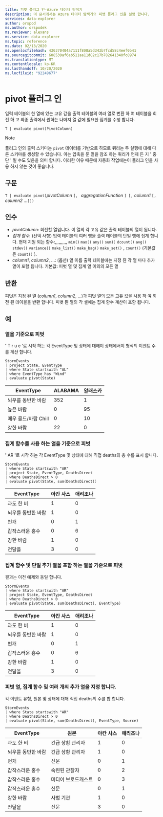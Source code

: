 ```yaml
---
title: 피벗 플러그 인-Azure 데이터 탐색기
description: 이 문서에서는 Azure 데이터 탐색기의 피벗 플러그 인을 설명 합니다.
services: data-explorer
author: orspod
ms.author: orspodek
ms.reviewer: alexans
ms.service: data-explorer
ms.topic: reference
ms.date: 02/13/2020
ms.openlocfilehash: 430370404a7111f808a5d343b7fcd58c4eef0b41
ms.sourcegitcommit: 608539af6ab511aa11d82c17b782641340fc8974
ms.translationtype: MT
ms.contentlocale: ko-KR
ms.lasthandoff: 10/20/2020
ms.locfileid: "92249677"
---
```

# <a name="pivot-plugin"></a>pivot 플러그 인

입력 테이블의 한 열에 있는 고유 값을 출력 테이블의 여러 열로 변환 하 여 테이블을 회전 하 고 최종 출력에서 원하는 나머지 열 값에 필요한 집계를 수행 합니다.

```kusto
T | evaluate pivot(PivotColumn)
```

> [!NOTE]
> 플러그 인의 출력 스키마는 `pivot` 데이터를 기반으로 하므로 쿼리는 두 실행에 대해 다른 스키마를 생성할 수 있습니다. 이는 압축을 푼 열을 참조 하는 쿼리가 언제 든 지 ' 중단 ' 될 수도 있음을 의미 합니다. 이러한 이유 때문에 자동화 작업에는이 플러그 인을 사용 하지 않는 것이 좋습니다.

## <a name="syntax"></a>구문

`T | evaluate pivot(`*pivotColumn* `[, ` *aggregationFunction* `] [,` *column1* `[,` *column2* ...`]])`

## <a name="arguments"></a>인수

* *pivotColumn*: 회전할 열입니다. 이 열의 각 고유 값은 출력 테이블의 열이 됩니다.
* *집계 함수*: (선택 사항) 입력 테이블의 여러 행을 출력 테이블의 단일 행에 집계 합니다. 현재 지원 되는 함수:,,,,,,,,,, `min()` `max()` `any()` `sum()` `dcount()` `avg()` `stdev()` `variance()` `make_list()` `make_bag()` `make_set()` , `count()` (기본값은 `count()` ).
* *column1*, *column2*, ...: (옵션) 열 이름 출력 테이블에는 지정 된 각 열 마다 추가 열이 포함 됩니다. 기본값: 피벗 열 및 집계 열 이외의 모든 열

## <a name="returns"></a>반환

피벗은 지정 된 열 (*column1*, *column2*, ...)과 피벗 열의 모든 고유 값을 사용 하 여 회전 된 테이블을 반환 합니다. 피벗 된 열의 각 셀에는 집계 함수 계산이 포함 됩니다.

## <a name="examples"></a>예

### <a name="pivot-by-a-column"></a>열을 기준으로 피벗

' T r u e '로 시작 하는 각 EventType 및 상태에 대해이 상태에서이 형식의 이벤트 수를 계산 합니다.

<!-- csl: https://help.kusto.windows.net:443/Samples -->
```kusto
StormEvents
| project State, EventType 
| where State startswith "AL" 
| where EventType has "Wind" 
| evaluate pivot(State)
```

|EventType|ALABAMA|알래스카|
|---|---|---|
|뇌우를 동반한 바람|352|1|
|높은 바람|0|95|
|매우 콜드/바람 Chill|0|10|
|강한 바람|22|0|


### <a name="pivot-by-a-column-with-aggregation-function"></a>집계 함수를 사용 하는 열을 기준으로 피벗

' AR '로 시작 하는 각 EventType 및 상태에 대해 직접 deaths의 총 수를 표시 합니다.

<!-- csl: https://help.kusto.windows.net:443/Samples -->
```kusto
StormEvents 
| where State startswith "AR" 
| project State, EventType, DeathsDirect 
| where DeathsDirect > 0
| evaluate pivot(State, sum(DeathsDirect))
```

|EventType|아칸 사스|애리조나|
|---|---|---|
|과도 한 비|1|0|
|뇌우를 동반한 바람|1|0|
|번개|0|1|
|갑작스러운 홍수|0|6|
|강한 바람|1|0|
|전달을|3|0|


### <a name="pivot-by-a-column-with-aggregation-function-and-a-single-additional-column"></a>집계 함수 및 단일 추가 열을 포함 하는 열을 기준으로 피벗

결과는 이전 예제와 동일 합니다.

<!-- csl: https://help.kusto.windows.net:443/Samples -->
```kusto
StormEvents 
| where State startswith "AR" 
| project State, EventType, DeathsDirect 
| where DeathsDirect > 0
| evaluate pivot(State, sum(DeathsDirect), EventType)
```

|EventType|아칸 사스|애리조나|
|---|---|---|
|과도 한 비|1|0|
|뇌우를 동반한 바람|1|0|
|번개|0|1|
|갑작스러운 홍수|0|6|
|강한 바람|1|0|
|전달을|3|0|


### <a name="specify-the-pivoted-column-aggregation-function-and-multiple-additional-columns"></a>피벗 열, 집계 함수 및 여러 개의 추가 열을 지정 합니다.

각 이벤트 유형, 원본 및 상태에 대해 직접 deaths의 수를 합 합니다.

<!-- csl: https://help.kusto.windows.net:443/Samples -->
```kusto
StormEvents 
| where State startswith "AR" 
| where DeathsDirect > 0
| evaluate pivot(State, sum(DeathsDirect), EventType, Source)
```

|EventType|원본|아칸 사스|애리조나|
|---|---|---|---|
|과도 한 비|긴급 상황 관리자|1|0|
|뇌우를 동반한 바람|긴급 상황 관리자|1|0|
|번개|신문|0|1|
|갑작스러운 홍수|숙련된 관찰자|0|2|
|갑작스러운 홍수|미디어 브로드캐스트|0|3|
|갑작스러운 홍수|신문|0|1|
|강한 바람|사법 기관|1|0|
|전달을|신문|3|0|
